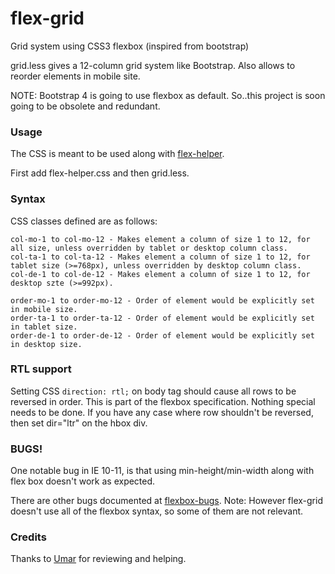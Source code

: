 # flex-grid
Grid system using CSS3 flexbox (inspired from bootstrap)

grid.less gives a 12-column grid system like Bootstrap. Also allows to reorder elements in mobile site.

NOTE: Bootstrap 4 is going to use flexbox as default. So..this project is soon going to be obsolete and redundant.

### Usage
The CSS is meant to be used along with [flex-helper](https://github.com/Munawwar/flex-helper).

First add flex-helper.css and then grid.less.

### Syntax

CSS classes defined are as follows:
```
col-mo-1 to col-mo-12 - Makes element a column of size 1 to 12, for all size, unless overridden by tablet or desktop column class.
col-ta-1 to col-ta-12 - Makes element a column of size 1 to 12, for tablet size (>=768px), unless overridden by desktop column class.
col-de-1 to col-de-12 - Makes element a column of size 1 to 12, for desktop szte (>=992px).

order-mo-1 to order-mo-12 - Order of element would be explicitly set in mobile size.
order-ta-1 to order-ta-12 - Order of element would be explicitly set in tablet size.
order-de-1 to order-de-12 - Order of element would be explicitly set in desktop size.

```
### RTL support

Setting CSS `direction: rtl;` on body tag should cause all rows to be reversed in order. This is part of the flexbox specification. Nothing special needs to be done. If you have any case where row shouldn't be reversed, then set dir="ltr" on the hbox div.

### BUGS!

One notable bug in IE 10-11, is that using min-height/min-width along with flex box doesn't work as expected.

There are other bugs documented at [flexbox-bugs](https://github.com/philipwalton/flexbugs).
Note: However flex-grid doesn't use all of the flexbox syntax, so some of them are not relevant.

### Credits

Thanks to [Umar](https://github.com/w3debugger) for reviewing and helping.
